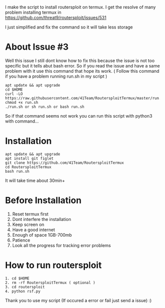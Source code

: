 I make the script to install routersploit on termux.
I get the resolve of many problem installing termux in 
https://github.com/threat9/routersploit/issues/531

I just simplified and fix the command so it will take less storage

# About Issue #3

Well this issue I still dont know how to fix this because the issue is not too specific but it tells abut bash error.
So if you read the issue and have a same problem with it use this command that hope its work.
( Follow this command if you have a problem running run.sh in my script )

```
apt update && apt upgrade
cd $HOME
curl -LO https://raw.githubusercontent.com/41Team/RoutersploitTermux/master/run.sh
chmod +x run.sh
./run.sh or sh run.sh or bash run.sh
```

So if that command seems not work you can run this script with python3 with command...

# Installation

```
apt update && apt upgrade
apt install git figlet
git clone https://github.com/41Team/RoutersploitTermux
cd RoutersploitTermux
bash run.sh
```

It will take time about 30min+

# Before Installation

1. Reset termux first
2. Dont interfere the installation
3. Keep screen on
4. Have a good internet
5. Enough of space 1GB-700mb
6. Patience
7. Look all the progress for tracking error problems

# How to run routersploit

```
1. cd $HOME
2. rm -rf RoutersploitTermux ( optional )
3. cd routersploit
4. python rsf.py
```

Thank you to use my script (If occured a error or fail just send a issue) :)
